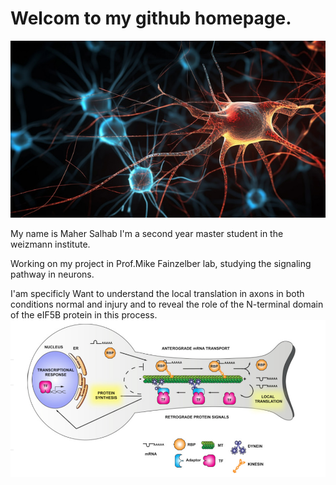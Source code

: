 # Welcom to my github homepage.

![](/neuron.jpg)

 My name is Maher Salhab I'm a second year master student in  the weizmann institute.
 
 Working on my project in Prof.Mike Fainzelber lab, studying the signaling pathway in neurons.

I'am specificly Want to understand the local translation in axons in both conditions normal and injury and to reveal the role of the N-terminal domain of the eIF5B protein in this process.
 ![](/local.png) 

